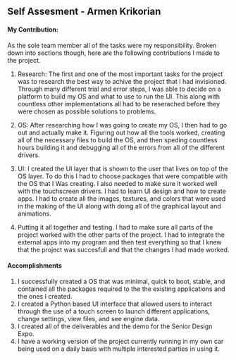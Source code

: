 ## Self Assesment - Armen Krikorian
#### My Contribution:
As the sole team member all of the tasks were my responsibility. Broken down into sections though, here are the following contributions I 
made to the project.

1. Research: The first and one of the most important tasks for the project was to research the best way to achive the project that I had invisioned. 
Through many different trial and error steps, I was able to decide on a platform to build my OS and what to use to run the UI. This along with countless
other implementations all had to be reserached before they were chosen as possible solutions to problems.

2. OS: After researching how I was going to create my OS, I then had to go out and actually make it. Figuring out how all the tools worked, creating all of the necessary files to build the OS, and then speding countless hours building it and debugging all of the errors from all of the different drivers.

3. UI: I created the UI layer that is shown to the user that lives on top of the OS layer. To do this I had to choose packages that were compatible
with the OS that I Was creating. I also needed to make sure it worked well with the touchscreen drivers. I had to learn UI design and how to create
apps. I had to create all the images, textures, and colors that were used in the making of the UI along with doing all of the graphical layout and animations.

4. Putting it all together and testing. I had to make sure all parts of the project worked with the other parts of the project. I had to integrate the external apps into my program and then test everything so that I knew that the project was succesfull and that the changes I had made worked.

#### Accomplishments

1. I successfully created a OS that was minimal, quick to boot, stable, and contained all the packages required to the the existing applications and the
ones I created.
2. I created a Python based UI interface that allowed users to interact through the use of a touch screen to launch different applications, change
settings, view files, and see engine data.
3. I created all of the deliverables and the demo for the Senior Design Expo.
4. I have a working version of the project currently running in my own car being used on a daily basis with multiple interested parties in using it.
